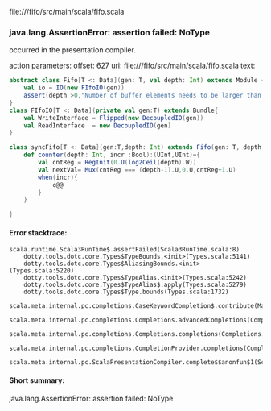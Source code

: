 file://<WORKSPACE>/fifo/src/main/scala/fifo.scala
### java.lang.AssertionError: assertion failed: NoType

occurred in the presentation compiler.

action parameters:
offset: 627
uri: file://<WORKSPACE>/fifo/src/main/scala/fifo.scala
text:
```scala
abstract class Fifo[T <: Data](gen: T, val depth: Int) extends Module {
    val io = IO(new FIfoIO(gen))
    assert(depth >0,"Number of buffer elements needs to be larger than 0.")
}
class FIfoIO[T <: Data](private val gen:T) extends Bundle{
    val WriteInterface = Flipped(new DecoupledIO(gen))
    val ReadInterface  = new DecoupledIO(gen)
}

class syncFifo[T <: Data](gen:T,depth: Int) extends Fifo(gen: T, depth:Int){
    def counter(depth: Int, incr :Bool):(UInt,UInt)={
        val cntReg = RegInit(0.U(log2Ceil(depth).W))
        val nextVal= Mux(cntReg === (depth-1).U,0.U,cntReg+1.U)
        when(incr){
            c@@
        }
    }

}
```



#### Error stacktrace:

```
scala.runtime.Scala3RunTime$.assertFailed(Scala3RunTime.scala:8)
	dotty.tools.dotc.core.Types$TypeBounds.<init>(Types.scala:5141)
	dotty.tools.dotc.core.Types$AliasingBounds.<init>(Types.scala:5220)
	dotty.tools.dotc.core.Types$TypeAlias.<init>(Types.scala:5242)
	dotty.tools.dotc.core.Types$TypeAlias$.apply(Types.scala:5279)
	dotty.tools.dotc.core.Types$Type.bounds(Types.scala:1732)
	scala.meta.internal.pc.completions.CaseKeywordCompletion$.contribute(MatchCaseCompletions.scala:156)
	scala.meta.internal.pc.completions.Completions.advancedCompletions(Completions.scala:442)
	scala.meta.internal.pc.completions.Completions.completions(Completions.scala:183)
	scala.meta.internal.pc.completions.CompletionProvider.completions(CompletionProvider.scala:86)
	scala.meta.internal.pc.ScalaPresentationCompiler.complete$$anonfun$1(ScalaPresentationCompiler.scala:136)
```
#### Short summary: 

java.lang.AssertionError: assertion failed: NoType